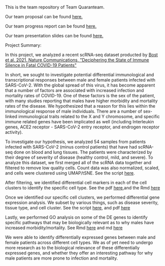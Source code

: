 This is the team repository of Team Quaranteam.

Our team proposal can be found [here.](https://github.com/trevorkwan/Identifying-Differentially-Expressed-Genes-Project-STAT-540/blob/main/reports/Proposal/project_proposal.md)

Our team progress report can be found [here.](https://github.com/trevorkwan/Identifying-Differentially-Expressed-Genes-Project-STAT-540/blob/main/reports/Progress%20Report/progressreport.md)

Our team presentation slides can be found [here.](https://github.com/trevorkwan/Identifying-Differentially-Expressed-Genes-Project-STAT-540/blob/main/final_presentation/Quaranteam.pdf)

Project Summary:

In this project, we analyzed a recent scRNA-seq dataset producted by [Bost et al. 2021. Nature Communications, "Deciphering the State of Immune Silence in Fatal COVID-19 Patients"](https://doi.org/10.1038/s41467-021-21702-6)

In short, we sought to investigate potential differential immunological and transcriptional responses between male and female patients infected with SARS-CoV-2. With the global spread of this virus, it has become apparent that a number of factors are associated with increased infection and mortality rates of COVID-19. One of these factors is the sex of the patient, with many studies reporting that males have higher morbidity and mortality rates of the disease. We hypothesized that a reason for this lies within the immunological response of male individuals. There are a number of sex-linked immunological traits related to the X and Y chromosome, and specific immune related genes have been implicated as well (including Interleukin genes, ACE2 receptor - SARS-CoV-2 entry receptor, and endrogen receptor activity). 

To investigate our hypothesis, we analyzed 54 samples from patients infected with SARS-CoV-2 (minus control patients) that have had scRNA-seq done on blood and lung tissues. The patients were characterized by their degree of severity of disease (healthy control, mild, and severe). To analyze this dataset, we first merged all of the scRNA data together and filtered to remove low quality cells. Count data was also normalized, scaled, and cells were clustered using UMAP/tSNE. See the script [here](https://github.com/trevorkwan/Identifying-Differentially-Expressed-Genes-Project-STAT-540/blob/main/results/Preprocessing-and-Filtering-scRNA-Data.md).

After filtering, we identified differential cell markers in each of the cell clusters to identify the specific cell type. See the pdf [here](https://github.com/trevorkwan/Identifying-Differentially-Expressed-Genes-Project-STAT-540/blob/main/results/Aim%202%20-%20Finding%20differentially%20expressed%20features%20(cluster%20biomarkers).pdf),and the Rmd [here](https://github.com/trevorkwan/Identifying-Differentially-Expressed-Genes-Project-STAT-540/blob/main/src/Aim%202%20-%20Finding%20differentially%20expressed%20features%20(cluster%20biomarkers).Rmd)

Once we identified our specific cell clusters, we performed differential gene expression analysis. We subset by various things, such as disease severity, tissue type, and cell cluster. See the script [here](https://github.com/trevorkwan/Identifying-Differentially-Expressed-Genes-Project-STAT-540/blob/main/results/Differential_Expression_Analysis.md), and pdf [here](https://github.com/trevorkwan/Identifying-Differentially-Expressed-Genes-Project-STAT-540/blob/main/results/Differential_Expression_Analysis.pdf)

Lastly, we performed GO analysis on some of the DE genes to identify specific pathways that may be biologically relevant as to why males have increased morbidity/mortality. See Rmd [here](https://github.com/trevorkwan/Identifying-Differentially-Expressed-Genes-Project-STAT-540/blob/main/src/DE_plots_GO_enrichment.Rmd) and md [here](https://github.com/trevorkwan/Identifying-Differentially-Expressed-Genes-Project-STAT-540/blob/main/results/GO_enrichment.md)

We were able to identify differentially expressed genes between male and female patients across different cell types. We as of yet need to undergo more research as to the biological relevance of these differentially expressed genes, and whether they offer an interesting pathway for why male patients are more prone to infection and mortality.
